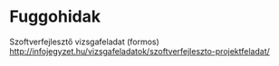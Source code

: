 # Fuggohidak
Szoftverfejlesztő vizsgafeladat (formos)
http://infojegyzet.hu/vizsgafeladatok/szoftverfejleszto-projektfeladat/
